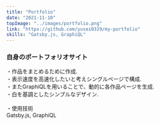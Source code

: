 ```yaml
---
title: "Portfolio"
date: "2021-11-10"
topImage: "../images/portfolio.png"
link: "https://github.com/yusei0329/my-portfolio"
skills: "Gatsby.js, GraphiQL"
---
```


### 自身のポートフォリオサイト

・作品をまとめるために作成.<br>
・表示速度を高速化したいと考えシングルページで構成.<br>
・またGraphiQLを用いることで、動的に各作品ページを生成.<br>
・白を基調としたシンプルなデザイン.<br>
<br>
・使用技術<br>Gatsby.js, GraphiQL